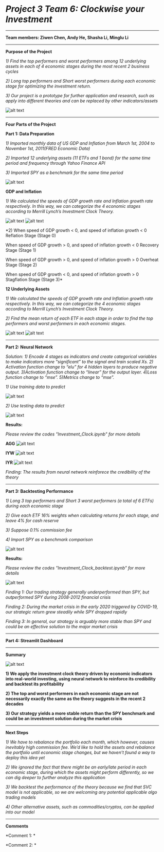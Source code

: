 # *Project 3 Team 6: Clockwise your Investment* 
---
**Team members: 
Ziwen Chen,
Andy He, 
Shasha Li, 
Minglu Li**

------------------------------------------------------------------------------------------------------------


**Purpose of the Project**

*1) Find the top performers and worst performers among 12 underlying assets in each of 4 economic stages during the most recent 2 business cycles*

*2) Long top performers and Short worst performers during each economic stage for optimizing the investment return.*

*3) Our project is a prototype for further application and research, such as apply into different theories and can be replaced by other indicators/assets*

![alt text](https://github.com/Z1WenChen/Project_3/blob/main/Documents/Investment.Clock_Fidelity.jpg)

------------------------------------------------------------------------------------------------------------

**Four Parts of the Project**


**Part 1: Data Preparation**


*1) Imported monthly data of US GDP and Inflation from March 1st, 2004 to November 1st, 2011(FRED Economic Data)*


*2) Imported 12 underlying assets (11 ETFs and 1 bond) for the same time period and frequency through Yahoo Finance API*

*3) Imported SPY as a benchmark for the same time period*

![alt text](https://github.com/Z1WenChen/Project_2/blob/main/Files/Data%20Prep.png)



**GDP and Inflation**

*1) We calculated the speeds of GDP growth rate and Inflation growth rate respectively. In this way, we can categorize the 4 economic stages according to Merrill Lynch’s Investment Clock Theory.*

![alt text](https://github.com/Z1WenChen/Project_3/blob/main/Documents/econ_graph.png)
![alt text](https://github.com/Z1WenChen/Project_3/blob/main/Documents/Merrill%20Lynch%20Investment%20Clock%20Theory.jpeg)

*2) 
When speed of GDP growth < 0, and speed of inflation growth < 0
Reflation Stage (Stage 0)

When speed of GDP growth > 0, and speed of inflation growth < 0
	Recovery Stage (Stage 1)
    
When speed of GDP growth > 0, and speed of inflation growth >  0
	Overheat Stage (Stage 2)
    
When speed of GDP growth < 0, and speed of inflation growth > 0
	Stagflation Stage (Stage 3)*
    




**12 Underlying Assets**


*1) We calculated the speeds of GDP growth rate and Inflation growth rate respectively. In this way, we can categorize the 4 economic stages according to Merrill Lynch’s Investment Clock Theory.*

*2) Find the mean return of each ETF in each stage in order to find the top performers and worst performers in each economic stages.*

![alt text](https://github.com/Z1WenChen/Project_3/blob/main/Documents/ETFs.png)
![alt text](https://github.com/Z1WenChen/Project_3/blob/main/Documents/Mean_return_stage_graph.png)

------------------------------------------------------------------------------------------------------------


**Part 2: Neural Network**

*Solution:*
*1) Encode 4 stages as indicators and create categorical variables to make indicators more “significant” to the signal and train scaled Xs.*
*2) Activation function change to “elu” for 4 hidden layers to produce negative output.*
*3)Activation function change to “linear” for the output layer.*
*4)Loss function change to “mse”.*
*5)Metrics change to “mse”.*


*1)  Use training data to predict*

![alt text](https://github.com/Z1WenChen/Project_3/blob/main/Documents/Neural_network_training.png)

*2)  Use testing data to predict*

![alt text](https://github.com/Z1WenChen/Project_3/blob/main/Documents/Neural_network_testing.png)


**Results:**

*Please review the codes "Investment_Clock.ipynb" for more details*

**AGG**
![alt text](https://github.com/Z1WenChen/Project_3/blob/main/Documents/AGG.png)

**IYW**
![alt text](https://github.com/Z1WenChen/Project_3/blob/main/Documents/IYW.png)

**IYR**
![alt text](https://github.com/Z1WenChen/Project_3/blob/main/Documents/IYR.png)

*Finding: The results from neural network reinforece the credibility of the theory*


------------------------------------------------------------------------------------------------------------

**Part 3: Backtesting Performance**

*1) Long 3 top performers and Short 3 worst performers (a total of 6 ETFs) during each economic stage*

*2) Give each ETF 16% weights when calculating returns for each stage, and leave 4% for cash reserve*

*3) Suppose 0.1% commission fee*

*4) Import SPY as a benchmark comparison*

![alt text](https://github.com/Z1WenChen/Project_2/blob/main/Files/Backtesting.png)




**Results:**

*Please review the codes "Investment_Clock_backtest.ipynb" for more details*

![alt text](https://github.com/Z1WenChen/Project_3/blob/main/Documents/backtesting_graph.png)

*Finding 1: Our trading strategy generally underperformed than SPY, but outperformed SPY during 2008-2012 financial crisis*

*Finding 2: During the market crisis in the early 2020 triggered by COVID-19, our strategic return grew steadily while SPY dropped rapidly*

*Finding 3: In general, our strategy is arguably more stable than SPY and could be an effective solution to the major market crisis*


------------------------------------------------------------------------------------------------------------

**Part 4: Streamlit Dashboard**





------------------------------------------------------------------------------------------------------------

**Summary**

![alt text](https://github.com/Z1WenChen/Project_2/blob/main/Files/summary.png)

**1) We apply the investment clock theory driven by economic indicators into real-world investing, using neural network to reinforce its credibility and backtest its profitability**

**2) The top and worst performers in each economic stage are not necessarily exactly the same as the theory suggests in the recent 2 decades**

**3) Our strategy yields a more stable return than the SPY benchmark and could be an investment solution during the market crisis**

------------------------------------------------------------------------------------------------------------

**Next Steps**

*1) We have to rebalance the portfolio each month, which however, causes inevitably high commission fee. We’d like to hold the assets and rebalance the portfolio until economic stage changes, but we haven’t found a way to  deploy this idea yet*

*2) We ignored the fact that there might be an early/late period in each economic stage, during which the assets might perform differently, so we can dig deeper to further analyze this application*

*3) We backtest the performance of the theory because we find that SVC model is not applicable, so we are welcoming any potential applicable algo trading models*

*4) Other alternative assets, such as commodities/cryptos, can be applied into our model*

------------------------------------------------------------------------------------------------------------


**Comments**

*Comment 1: *

*Comment 2: *


